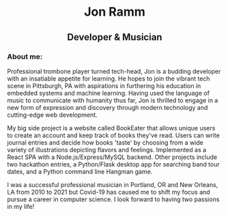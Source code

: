 <h1 align="center">
  Jon Ramm</h1>
<h2 align="center">
  Developer & Musician
 </h2>

<!-- <img src="https://media.giphy.com/media/26xByIDDjGs3nGhwY/giphy.gif" width="200" height="auto" /> -->

<h3>About me:</h3>
<p>
Professional trombone player turned tech-head, Jon is a budding developer with an insatiable appetite for learning. He hopes to join the vibrant tech scene in Pittsburgh, PA with aspirations in furthering his education in embedded systems and machine learning. Having used the language of music to communicate with humanity thus far, Jon is thrilled to engage in a new form of expression and discovery through modern technology and cutting-edge web development.

My big side project is a website called BookEater that allows unique users to create an account and keep track of books they've read. Users can write journal entries and decide how books 'taste' by choosing from a wide variety of illustrations depicting flavors and feelings. Implemented as a React SPA with a Node.js/Express/MySQL backend. Other projects include two hackathon entries, a Python/Flask desktop app for searching band tour dates, and a Python command line Hangman game. 

I was a successful professional musician in Portland, OR and New Orleans, LA from 2010 to 2021 but Covid-19 has caused me to shift my focus and pursue a career in computer science. I look forward to having two passions in my life!
</p>
